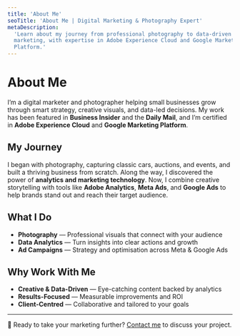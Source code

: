 ```yaml
---
title: 'About Me'
seoTitle: 'About Me | Digital Marketing & Photography Expert'
metaDescription:
  'Learn about my journey from professional photography to data-driven digital
  marketing, with expertise in Adobe Experience Cloud and Google Marketing
  Platform.'
---
```


# About Me

I’m a digital marketer and photographer helping small businesses grow through
smart strategy, creative visuals, and data-led decisions. My work has been
featured in **Business Insider** and the **Daily Mail**, and I’m certified in
**Adobe Experience Cloud** and **Google Marketing Platform**.

## My Journey

I began with photography, capturing classic cars, auctions, and events, and
built a thriving business from scratch. Along the way, I discovered the power of
**analytics and marketing technology**. Now, I combine creative storytelling
with tools like **Adobe Analytics**, **Meta Ads**, and **Google Ads** to help
brands stand out and reach their target audience.

## What I Do

- **Photography** — Professional visuals that connect with your audience
- **Data Analytics** — Turn insights into clear actions and growth
- **Ad Campaigns** — Strategy and optimisation across Meta & Google Ads

## Why Work With Me

- **Creative & Data-Driven** — Eye-catching content backed by analytics
- **Results-Focused** — Measurable improvements and ROI
- **Client-Centred** — Collaborative and tailored to your goals

---

💬 Ready to take your marketing further? [Contact me](/contact) to discuss your
project.
